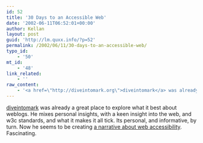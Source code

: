 ```yaml
---
id: 52
title: '30 Days to an Accessible Web'
date: '2002-06-11T06:52:01+00:00'
author: Kellan
layout: post
guid: 'http://lm.quxx.info/?p=52'
permalink: /2002/06/11/30-days-to-an-accessible-web/
typo_id:
    - '50'
mt_id:
    - '48'
link_related:
    - ''
raw_content:
    - '<a href=\"http://diveintomark.org\">diveintomark</a> was already a great place to explore what it best about weblogs.  He mixes personal insights, with a keen insight into the web, and w3c standards, and what it makes it all tick.  Its personal, and informative, by turn.  Now he seems to be creating <a href=\"http://diveintomark.org/archives/rooms/30_days_to_a_more_accessible_weblog/index.html\">a narrative about web accessibility</a>.  Fascinating.'
---
```


[diveintomark](http://diveintomark.org) was already a great place to explore what it best about weblogs. He mixes personal insights, with a keen insight into the web, and w3c standards, and what it makes it all tick. Its personal, and informative, by turn. Now he seems to be creating [a narrative about web accessibility](http://diveintomark.org/archives/rooms/30_days_to_a_more_accessible_weblog/index.html). Fascinating.